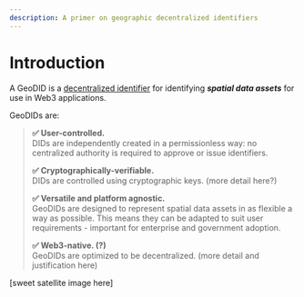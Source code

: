 ```yaml
---
description: A primer on geographic decentralized identifiers
---
```


# Introduction

A GeoDID is a [decentralized identifier](https://w3c-ccg.github.io/did-spec/) for identifying _**spatial data assets**_ for use in Web3 applications.

GeoDIDs are:

> **✅ User-controlled.**  
> DIDs are independently created in a permissionless way: no centralized authority is required to approve or issue identifiers.
>
> **✅ Cryptographically-verifiable.**  
> DIDs are controlled using cryptographic keys. \(more detail here?\)
>
> **✅ Versatile and platform agnostic.**  
> GeoDIDs are designed to represent spatial data assets in as flexible a way as possible. This means they can be adapted to suit user requirements - important for enterprise and government adoption.
>
> **✅ Web3-native. \(?\)**  
> GeoDIDs are optimized to be decentralized. \(more detail and justification here\)

\[sweet satellite image here\]

